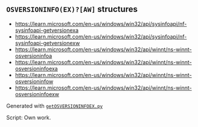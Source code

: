 <!--
SPDX-FileCopyrightText: 2023 KOLANICH

SPDX-License-Identifier: Unlicense
-->

## `OSVERSIONINFO(EX)?[AW]` structures

* https://learn.microsoft.com/en-us/windows/win32/api/sysinfoapi/nf-sysinfoapi-getversionexa
* https://learn.microsoft.com/en-us/windows/win32/api/sysinfoapi/nf-sysinfoapi-getversionexw
* https://learn.microsoft.com/en-us/windows/win32/api/winnt/ns-winnt-osversioninfoa
* https://learn.microsoft.com/en-us/windows/win32/api/winnt/ns-winnt-osversioninfoexa
* https://learn.microsoft.com/en-us/windows/win32/api/winnt/ns-winnt-osversioninfow
* https://learn.microsoft.com/en-us/windows/win32/api/winnt/ns-winnt-osversioninfoexw

Generated with [`getOSVERSIONINFOEX.py`](./getOSVERSIONINFOEX.py)

Script: Own work.
